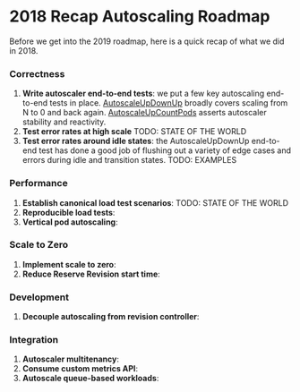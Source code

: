 # 2018 Recap Autoscaling Roadmap

Before we get into the 2019 roadmap, here is a quick recap of what we did in 2018.

### Correctness

1. **Write autoscaler end-to-end tests**: we put a few key autoscaling end-to-end tests in place.  [AutoscaleUpDownUp](https://github.com/knative/serving/blob/51b74ba2b78b96fa4b7db3181b4a1c84c2758168/test/e2e/autoscale_test.go#L275) broadly covers scaling from N to 0 and back again.  [AutoscaleUpCountPods](https://github.com/knative/serving/blob/51b74ba2b78b96fa4b7db3181b4a1c84c2758168/test/e2e/autoscale_test.go#L327) asserts autoscaler stability and reactivity.
2. **Test error rates at high scale** TODO: STATE OF THE WORLD
3. **Test error rates around idle states**: the AutoscaleUpDownUp end-to-end test has done a good job of flushing out a variety of edge cases and errors during idle and transition states. TODO: EXAMPLES

### Performance

1. **Establish canonical load test scenarios**: TODO: STATE OF THE WORLD
2. **Reproducible load tests**:
3. **Vertical pod autoscaling**:

### Scale to Zero

1. **Implement scale to zero**:
2. **Reduce Reserve Revision start time**:

### Development

1. **Decouple autoscaling from revision controller**:

### Integration

1. **Autoscaler multitenancy**:
2. **Consume custom metrics API**:
3. **Autoscale queue-based workloads**:

